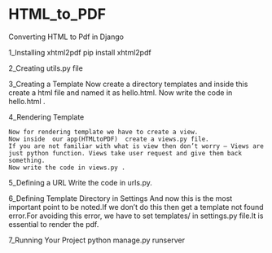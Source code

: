 # HTML_to_PDF
Converting HTML to Pdf in Django

1_Installing xhtml2pdf
  pip install xhtml2pdf
  
2_Creating utils.py file

3_Creating a Template
    Now create a directory templates and inside this create a html file and named it as hello.html.
    Now write the code in hello.html .
   

4_Rendering Template

    Now for rendering template we have to create a view.
    Now inside  our app(HTMLtoPDF)  create a views.py file.
    If you are not familiar with what is view then don’t worry – Views are just python function. Views take user request and give them back something.
    Now write the code in views.py .

5_Defining a URL
    Write the code in urls.py.

6_Defining Template Directory in Settings
    And now this is the most important point to be noted.If we don’t do this then get a template not found error.For avoiding this error, 
    we have to set templates/ in settings.py file.It is essential to render the pdf.

7_Running Your Project
    python manage.py runserver
 


